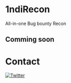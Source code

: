# 1ndiRecon
All-in-one Bug bounty Recon

## Comming soon


# Contact
[![Twitter](https://img.shields.io/badge/twitter-@1ndianl33t-blue.svg)](https://twitter.com/1ndianl33t)
